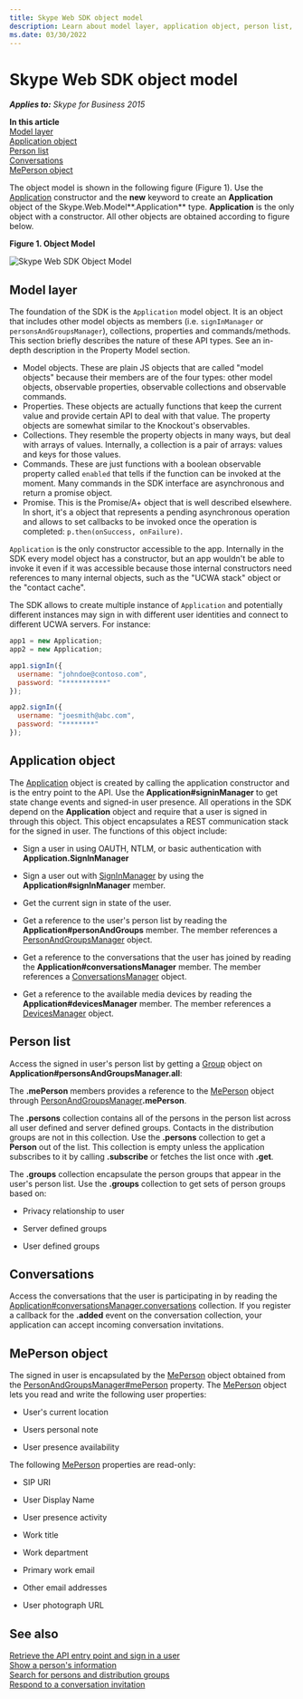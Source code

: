 ```yaml
---
title: Skype Web SDK object model
description: Learn about model layer, application object, person list, conversations, MePerson object
ms.date: 03/30/2022
---
```


# Skype Web SDK object model

 _**Applies to:** Skype for Business 2015_

 **In this article**  
[Model layer](#sectionSection0)  
[Application object](#sectionSection1)  
[Person list](#sectionSection2)  
[Conversations](#sectionSection3)  
[MePerson object](#sectionSection4)  

The object model is shown in the following figure (Figure 1). Use the [Application](http://officedev.github.io/skype-docs/Skype/WebSDK/model/api/interfaces/jcafe.application.html) constructor and the **new** keyword to create an **Application** object of the Skype.Web.Model**.Application** type. **Application** is the only object with a constructor. All other objects are obtained according to figure below.

**Figure 1. Object Model**

![Skype Web SDK Object Model](../images/317a0cf1-8468-4657-805f-9a12440f1188.jpg)

## Model layer

<a name="sectionSection0"> </a>

The foundation of the SDK is the `Application` model object. It is an object that includes other model objects as members (i.e. `signInManager` or `personsAndGroupsManager`), collections, properties and commands/methods. This section briefly describes the nature of these API types. See an in-depth description in the Property Model section.

- Model objects. These are plain JS objects that are called "model objects" because their members are of the four types: other model objects, observable properties, observable collections and observable commands.
- Properties. These objects are actually functions that keep the current value and provide certain API to deal with that value. The property objects are somewhat similar to the Knockout's observables.
- Collections. They resemble the property objects in many ways, but deal with arrays of values. Internally, a collection is a pair of arrays: values and keys for those values.
- Commands. These are just functions with a boolean observable property called `enabled` that tells if the function can be invoked at the moment. Many commands in the SDK interface are asynchronous and return a promise object.
- Promise. This is the Promise/A+ object that is well described elsewhere. In short, it's a object that represents a pending asynchronous operation and allows to set callbacks to be invoked once the operation is completed: `p.then(onSuccess, onFailure)`.

`Application` is the only constructor accessible to the app. Internally in the SDK every model object has a constructor, but an app wouldn't be able to invoke it even if it was accessible because those internal constructors need references to many internal objects, such as the "UCWA stack" object or the "contact cache".

The SDK allows to create multiple instance of `Application` and potentially different instances may sign in with different user identities and connect to different UCWA servers. For instance:

```js
app1 = new Application;
app2 = new Application;

app1.signIn({
  username: "johndoe@contoso.com",
  password: "***********"
});

app2.signIn({
  username: "joesmith@abc.com",
  password: "********"
});
```

## Application object

<a name="sectionSection1"> </a>

The [Application](http://officedev.github.io/skype-docs/Skype/WebSDK/model/api/interfaces/jcafe.application.html) object is created by calling the application constructor and is the entry point to the API. Use the **Application#signinManager** to get state change events and signed-in user presence. All operations in the SDK depend on the **Application** object and require that a user is signed in through this object. This object encapsulates a REST communication stack for the signed in user. The functions of this object include:

- Sign a user in using OAUTH, NTLM, or basic authentication with **Application.SignInManager**

- Sign a user out with [SignInManager](http://officedev.github.io/skype-docs/Skype/WebSDK/model/api/interfaces/jcafe.signinmanager.html) by using the **Application#signInManager** member.

- Get the current sign in state of the user.

- Get a reference to the user's person list by reading the **Application#personAndGroups** member. The member references a [PersonAndGroupsManager](http://officedev.github.io/skype-docs/Skype/WebSDK/model/api/interfaces/jcafe.personsandgroupsmanager.html) object.

- Get a reference to the conversations that the user has joined by reading the **Application#conversationsManager** member. The member references a [ConversationsManager](http://officedev.github.io/skype-docs/Skype/WebSDK/model/api/interfaces/jcafe.conversationsmanager.html) object.

- Get a reference to the available media devices by reading the **Application#devicesManager** member. The member references a [DevicesManager](http://officedev.github.io/skype-docs/Skype/WebSDK/model/api/interfaces/jcafe.devicesmanager.html) object.

## Person list

<a name="sectionSection2"> </a>

Access the signed in user's person list by getting a [Group](http://officedev.github.io/skype-docs/Skype/WebSDK/model/api/interfaces/jcafe.group.html) object on **Application#personsAndGroupsManager.all**:

The **.mePerson** members provides a reference to the [MePerson](http://officedev.github.io/skype-docs/Skype/WebSDK/model/api/interfaces/jcafe.meperson.html) object through [PersonAndGroupsManager](http://officedev.github.io/skype-docs/Skype/WebSDK/model/api/interfaces/jcafe.personsandgroupsmanager.html)**.mePerson**.  

The **.persons** collection contains all of the persons in the person list across all user defined and server defined groups. Contacts in the distribution groups are not in this collection. Use the **.persons** collection to get a **Person** out of the list. This collection is empty unless the application subscribes to it by calling **.subscribe** or fetches the list once with **.get**.

The **.groups** collection encapsulate the person groups that appear in the user's person list. Use the **.groups** collection to get sets of person groups based on:

- Privacy relationship to user

- Server defined groups

- User defined groups

## Conversations

<a name="sectionSection3"> </a>

Access the conversations that the user is participating in by reading the [Application#conversationsManager.conversations](http://officedev.github.io/skype-docs/Skype/WebSDK/model/api/interfaces/jcafe.conversationsmanager.html#conversations) collection. If you register a callback for the **.added** event on the conversation collection, your application can accept incoming conversation invitations.

## MePerson object

<a name="sectionSection4"> </a>

The signed in user is encapsulated by the [MePerson](http://officedev.github.io/skype-docs/Skype/WebSDK/model/api/interfaces/jcafe.meperson.html) object obtained from the [PersonAndGroupsManager#mePerson]( http://officedev.github.io/skype-docs/Skype/WebSDK/model/api/interfaces/jcafe.personsandgroupsmanager.html#meperson) property. The [MePerson](http://officedev.github.io/skype-docs/Skype/WebSDK/model/api/interfaces/jcafe.meperson.html) object lets you read and write the following user properties:

- User's current location

- Users personal note

- User presence availability

The following [MePerson](http://officedev.github.io/skype-docs/Skype/WebSDK/model/api/interfaces/jcafe.meperson.html) properties are read-only:

- SIP URI

- User Display Name

- User presence activity

- Work title

- Work department

- Primary work email

- Other email addresses

- User photograph URL

## See also

<a name="sectionSection4"> </a>

[Retrieve the API entry point and sign in a user](GetAPIEntrySignIn.md)  
[Show a person's information](ShowPersonInfo.md)  
[Search for persons and distribution groups](SearchForPersonsAndGroups.md)  
[Respond to a conversation invitation](RespondToInvitation.md)  
